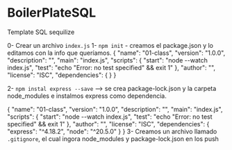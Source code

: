 # BoilerPlateSQL

Template SQL sequilize

0- Crear un archivo `index.js`
1- `npm init` - creamos el package.json y lo editamos con la info que queríamos.
{
"name": "01-class",
"version": "1.0.0",
"description": "",
"main": "index.js",
"scripts": {
"start": "node --watch index.js",
"test": "echo \"Error: no test specified\" && exit 1"
},
"author": "",
"license": "ISC",
"dependencies": {
}
}

2- `npm instal express --save` --> se crea package-lock.json y la carpeta node_modules e instalmos express como dependencia.

{
"name": "01-class",
"version": "1.0.0",
"description": "",
"main": "index.js",
"scripts": {
"start": "node --watch index.js",
"test": "echo \"Error: no test specified\" && exit 1"
},
"author": "",
"license": "ISC",
"dependencies": {
"express": "^4.18.2",
"node": "^20.5.0"
}
}
3- Creamos un archivo llamado `.gitignore`, el cual ingora node_modules y package-lock.json en los push
